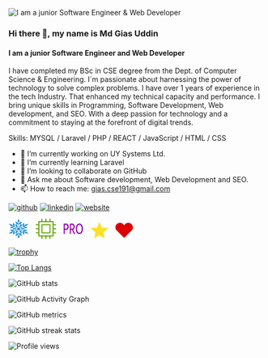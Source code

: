 ![I am  a junior Software Engineer & Web Developer](https://my.bdjobs.com/photos/6500001-6525000/2616516126p6k7n.jpg)
### Hi there 👋, my name is Md Gias Uddin
#### I am  a junior Software Engineer and Web Developer

I have completed my BSc in CSE degree from the Dept. of Computer Science & Engineering. I`m passionate about harnessing the power of technology to solve complex problems. I have over 1 years of experience in the tech Industry. That enhanced my technical capacity and performance. I bring unique skills in Programming, Software Development, Web development, and SEO. With a deep passion for technology and a commitment to staying at the forefront of digital trends.

Skills: MYSQL / Laravel / PHP / REACT / JavaScript / HTML / CSS

- 🔭 I’m currently working on UY Systems Ltd. 
- 🌱 I’m currently learning Laravel 
- 👯 I’m looking to collaborate on GitHub 
- 💬 Ask me about Software development, Web Development and SEO.
- 📫 How to reach me: gias.cse191@gmail.com 


[<img src='https://cdn.jsdelivr.net/npm/simple-icons@3.0.1/icons/github.svg' alt='github' height='40'>](https://github.com/GiasMahmud)  [<img src='https://cdn.jsdelivr.net/npm/simple-icons@3.0.1/icons/linkedin.svg' alt='linkedin' height='40'>](https://www.linkedin.com/in/pro-seo-speacialist/) [<img src='https://cdn.jsdelivr.net/npm/simple-icons@3.0.1/icons/icloud.svg' alt='website' height='40'>](https://www.showwcase.com/giascse191)  

<a href='https://archiveprogram.github.com/'><img src='https://raw.githubusercontent.com/acervenky/animated-github-badges/master/assets/acbadge.gif' width='40' height='40'></a> <a href='https://docs.github.com/en/developers'><img src='https://raw.githubusercontent.com/acervenky/animated-github-badges/master/assets/devbadge.gif' width='40' height='40'></a> <a href='https://github.com/pricing'><img src='https://raw.githubusercontent.com/acervenky/animated-github-badges/master/assets/pro.gif' width='40' height='40'></a> <a href='https://stars.github.com/'><img src='https://raw.githubusercontent.com/acervenky/animated-github-badges/master/assets/starbadge.gif' width='35' height='35'></a> <a href='https://docs.github.com/en/github/supporting-the-open-source-community-with-github-sponsors'><img src='https://raw.githubusercontent.com/acervenky/animated-github-badges/master/assets/sponsorbadge.gif' width='35' height='35'></a> 

[![trophy](https://github-profile-trophy.vercel.app/?username=GiasMahmud)](https://github.com/ryo-ma/github-profile-trophy)

[![Top Langs](https://github-readme-stats.vercel.app/api/top-langs/?username=GiasMahmud)](https://github.com/anuraghazra/github-readme-stats)

![GitHub stats](https://github-readme-stats.vercel.app/api?username=GiasMahmud&show_icons=true&count_private=true)  

![GitHub Activity Graph](https://activity-graph.herokuapp.com/graph?username=GiasMahmud)  

![GitHub metrics](https://metrics.lecoq.io/GiasMahmud)  

![GitHub streak stats](https://streak-stats.demolab.com/?user=GiasMahmud)  

![Profile views](https://gpvc.arturio.dev/GiasMahmud)
